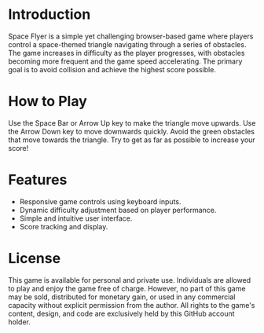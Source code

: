 # Introduction
Space Flyer is a simple yet challenging browser-based game where players control a space-themed triangle navigating through a series of obstacles. The game increases in difficulty as the player progresses, with obstacles becoming more frequent and the game speed accelerating. The primary goal is to avoid collision and achieve the highest score possible.

# How to Play
Use the Space Bar or Arrow Up key to make the triangle move upwards.
Use the Arrow Down key to move downwards quickly.
Avoid the green obstacles that move towards the triangle.
Try to get as far as possible to increase your score!

# Features
- Responsive game controls using keyboard inputs.
- Dynamic difficulty adjustment based on player performance.
- Simple and intuitive user interface.
- Score tracking and display.

# License 
This game is available for personal and private use. Individuals are allowed to play and enjoy the game free of charge. However, no part of this game may be sold, distributed for monetary gain, or used in any commercial capacity without explicit permission from the author. All rights to the game's content, design, and code are exclusively held by this GitHub account holder.
